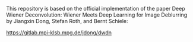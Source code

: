 This repository is based on the official implementation of the paper Deep Wiener Deconvolution: Wiener Meets Deep Learning for Image Deblurring by Jiangxin Dong, Stefan Roth, and Bernt Schiele:

https://gitlab.mpi-klsb.mpg.de/jdong/dwdn

